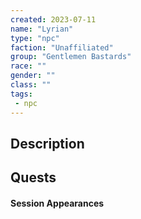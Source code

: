 ```yaml
---
created: 2023-07-11
name: "Lyrian"
type: "npc"
faction: "Unaffiliated"
group: "Gentlemen Bastards"
race: ""
gender: ""
class: ""
tags:
 - npc
---
```

## Description


## Quests
<!-- QueryToSerialize: TASK FROM "DND - Drakkenheim/Quests" WHERE !completed AND contains(outlinks, [[Lyrian]]) -->

#### Session Appearances
<!-- QueryToSerialize: LIST FROM [[Lyrian]] WHERE file.folder = "DND - Drakkenheim/Sessions" -->



